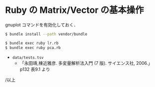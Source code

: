 # Ruby の Matrix/Vector の基本操作

gnuplot コマンドを有効化しておく．

```sh
$ bundle install --path vendor/bundle

$ bundle exec ruby lr.rb
$ bundle exec ruby pca.rb
```

* `data/tests.tsv`
    * 「永田靖,棟近雅彦. 多変量解析法入門 (7 版). サイエンス社, 2006.」p132 表9.1 より


/以上

